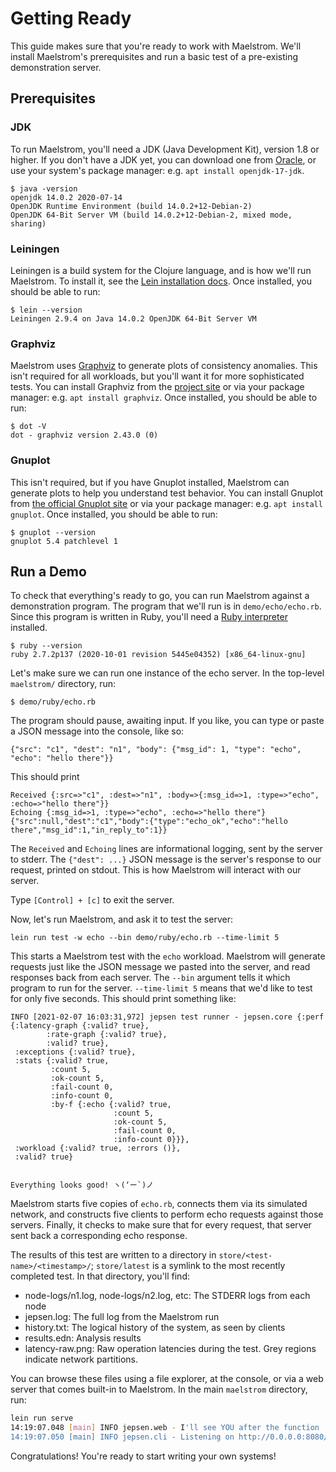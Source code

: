 # Getting Ready

This guide makes sure that you're ready to work with Maelstrom. We'll install
Maelstrom's prerequisites and run a basic test of a pre-existing demonstration
server.

## Prerequisites

### JDK

To run Maelstrom, you'll need a JDK (Java Development Kit), version 1.8 or
higher. If you don't have a JDK yet, you can download one from
[Oracle](http://www.oracle.com/technetwork/java/javase/downloads/index.html),
or use your system's package manager: e.g. `apt install openjdk-17-jdk`.

```
$ java -version
openjdk 14.0.2 2020-07-14
OpenJDK Runtime Environment (build 14.0.2+12-Debian-2)
OpenJDK 64-Bit Server VM (build 14.0.2+12-Debian-2, mixed mode, sharing)
```

### Leiningen

Leiningen is a build system for the Clojure language, and is how we'll run
Maelstrom. To install it, see the [Lein installation docs](https://leiningen.org/#install). Once installed, you should be able to run:

```
$ lein --version
Leiningen 2.9.4 on Java 14.0.2 OpenJDK 64-Bit Server VM
```

### Graphviz

Maelstrom uses [Graphviz](https://graphviz.org/) to generate plots of
consistency anomalies. This isn't required for all workloads, but you'll want
it for more sophisticated tests. You can install Graphviz from the [project
site](https://graphviz.org/download/) or via your package manager: e.g. `apt
install graphviz`. Once installed, you should be able to run:

```
$ dot -V
dot - graphviz version 2.43.0 (0)
```

### Gnuplot

This isn't required, but if you have Gnuplot installed, Maelstrom can generate
plots to help you understand test behavior. You can install Gnuplot from [the
official Gnuplot site](http://www.gnuplot.info/download.html) or via your
package manager: e.g. `apt install gnuplot`. Once installed, you should be able to run:

```
$ gnuplot --version
gnuplot 5.4 patchlevel 1
```

## Run a Demo

To check that everything's ready to go, you can run Maelstrom against a demonstration program. The program that we'll run is in `demo/echo/echo.rb`. Since this program is written in Ruby, you'll need a [Ruby interpreter](https://www.ruby-lang.org/en/documentation/installation/) installed.

```
$ ruby --version
ruby 2.7.2p137 (2020-10-01 revision 5445e04352) [x86_64-linux-gnu]
```

Let's make sure we can run one instance of the echo server. In the top-level `maelstrom/` directory, run:

```
$ demo/ruby/echo.rb
```

The program should pause, awaiting input. If you like, you can type or paste a JSON message into the console, like so:

```
{"src": "c1", "dest": "n1", "body": {"msg_id": 1, "type": "echo", "echo": "hello there"}}
```

This should print

```
Received {:src=>"c1", :dest=>"n1", :body=>{:msg_id=>1, :type=>"echo", :echo=>"hello there"}}
Echoing {:msg_id=>1, :type=>"echo", :echo=>"hello there"}
{"src":null,"dest":"c1","body":{"type":"echo_ok","echo":"hello there","msg_id":1,"in_reply_to":1}}
```

The `Received` and `Echoing` lines are informational logging, sent by the server
to stderr. The `{"dest": ...}` JSON message is the server's response to our
request, printed on stdout. This is how Maelstrom will interact with our server.

Type `[Control] + [c]` to exit the server.

Now, let's run Maelstrom, and ask it to test the server:

```
lein run test -w echo --bin demo/ruby/echo.rb --time-limit 5
```

This starts a Maelstrom test with the `echo` workload. Maelstrom will generate
requests just like the JSON message we pasted into the server, and read
responses back from each server. The `--bin` argument tells it which program to run for the server. `--time-limit 5` means that we'd like to test for only five seconds. This should print something like:

```
INFO [2021-02-07 16:03:31,972] jepsen test runner - jepsen.core {:perf {:latency-graph {:valid? true},
        :rate-graph {:valid? true},
        :valid? true},
 :exceptions {:valid? true},
 :stats {:valid? true,
         :count 5,
         :ok-count 5,
         :fail-count 0,
         :info-count 0,
         :by-f {:echo {:valid? true,
                       :count 5,
                       :ok-count 5,
                       :fail-count 0,
                       :info-count 0}}},
 :workload {:valid? true, :errors ()},
 :valid? true}


Everything looks good! ヽ(‘ー`)ノ
```

Maelstrom starts five copies of `echo.rb`, connects them via its simulated
network, and constructs five clients to perform echo requests against those
servers. Finally, it checks to make sure that for every request, that server
sent back a corresponding echo response.

The results of this test are written to a directory in
`store/<test-name>/<timestamp>/`; `store/latest` is a symlink to the most
recently completed test. In that directory, you'll find:

- node-logs/n1.log, node-logs/n2.log, etc: The STDERR logs from each node
- jepsen.log: The full log from the Maelstrom run
- history.txt: The logical history of the system, as seen by clients
- results.edn: Analysis results
- latency-raw.png: Raw operation latencies during the test. Grey regions
  indicate network partitions.

You can browse these files using a file explorer, at the console, or via a web server that comes built-in to Maelstrom. In the main `maelstrom` directory, run:

```sh
lein run serve
14:19:07.048 [main] INFO jepsen.web - I'll see YOU after the function
14:19:07.050 [main] INFO jepsen.cli - Listening on http://0.0.0.0:8080/
```

Congratulations! You're ready to start writing your own systems!
